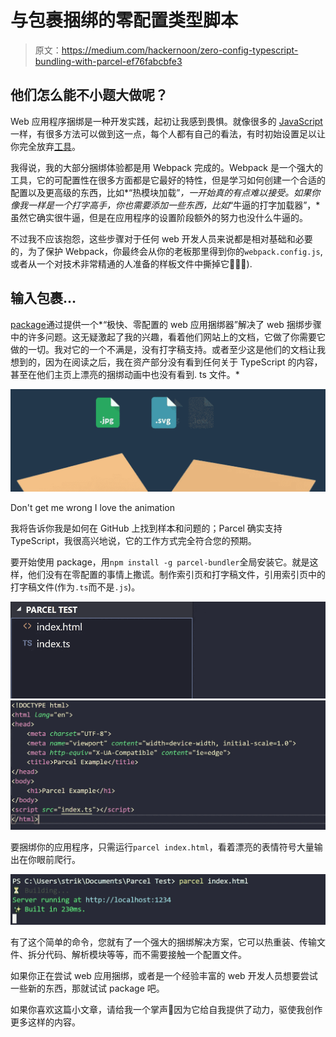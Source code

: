 # 与包裹捆绑的零配置类型脚本

> 原文：<https://medium.com/hackernoon/zero-config-typescript-bundling-with-parcel-ef76fabcbfe3>

## 他们怎么能不小题大做呢？

Web 应用程序捆绑是一种开发实践，起初让我感到畏惧。就像很多的 [JavaScript](https://hackernoon.com/tagged/javascript) 一样，有很多方法可以做到这一点，每个人都有自己的看法，有时初始设置足以让你完全放弃[工具](https://hackernoon.com/tagged/tool)。

我得说，我的大部分捆绑体验都是用 Webpack 完成的。Webpack 是一个强大的工具，它的可配置性在很多方面都是它最好的特性，但是学习如何创建一个合适的配置以及更高级的东西，比如*“热模块加载”*，一开始真的有点难以接受。如果你像我一样是一个打字高手，你也需要添加一些东西，比如*“牛逼的打字加载器”，*虽然它确实很牛逼，但是在应用程序的设置阶段额外的努力也没什么牛逼的。

不过我不应该抱怨，这些步骤对于任何 web 开发人员来说都是相对基础和必要的，为了保护 Webpack，你最终会从你的老板那里得到你的`webpack.config.js`,或者从一个对技术非常精通的人准备的样板文件中撕掉它🙌🙌🙌).

## 输入包裹…

[package](https://parceljs.org/)通过提供一个*“极快、零配置的 web 应用捆绑器”解决了 web 捆绑步骤中的许多问题。这无疑激起了我的兴趣，看着他们网站上的文档，它做了你需要它做的一切。我对它的一个不满是，没有打字稿支持。或者至少这是他们的文档让我想到的，因为在阅读之后，我在资产部分没有看到任何关于 TypeScript 的内容，甚至在他们主页上漂亮的捆绑动画中也没有看到. ts 文件。*

![](img/5ca7f561c084aed3a5e71aa61d97baef.png)

Don't get me wrong I love the animation

我将告诉你我是如何在 GitHub 上找到样本和问题的；Parcel 确实支持 TypeScript，我很高兴地说，它的工作方式完全符合您的预期。

要开始使用 package，用`npm install -g parcel-bundler`全局安装它。就是这样，他们没有在零配置的事情上撒谎。制作索引页和打字稿文件，引用索引页中的打字稿文件(作为`.ts`而不是`.js`)。

![](img/86ec070780c741808ae6268649b25a21.png)![](img/e89e951f23a867d9aa9674a9049a9d30.png)

要捆绑你的应用程序，只需运行`parcel index.html`，看着漂亮的表情符号大量输出在你眼前爬行。

![](img/c4d8b33f4cc99236d8c856bc3aac4cd6.png)

有了这个简单的命令，您就有了一个强大的捆绑解决方案，它可以热重装、传输文件、拆分代码、解析模块等等，而不需要接触一个配置文件。

如果你正在尝试 web 应用捆绑，或者是一个经验丰富的 web 开发人员想要尝试一些新的东西，那就试试 package 吧。

如果你喜欢这篇小文章，请给我一个掌声👏因为它给自我提供了动力，驱使我创作更多这样的内容。